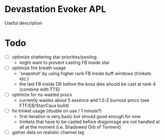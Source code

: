 # Devastation Evoker APL
Useful description

# Todo
- [ ] optimize shattering star priorities/pooling
  - might want to prevent casting FB inside star
- [ ] optimize fire breath usage
  - 'snapshot' by using higher rank FB inside buff windows (trinkets etc.)
  - the last FB inside DR before the boss dies should be cast at rank 4 (combine with TTS)
- [ ] optimize for no wasted procs
  - currently wastes about 5 essence and 1.5-2 burnout procs (see FTF/EB/Star/Caus build)
- [ ] fix trinket usage (double on use / 1 minute?)
  - first iteration is very basic but should good enough for now
  - trinkets that have to be casted before dragonrage are not handled at all at the moment (i.e. Shadowed Orb of Torment)
- [ ] gather data on realistic channel lag

